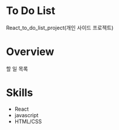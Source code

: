 # To Do List
React_to_do_list_project(개인 사이드 프로젝트)

# Overview
할 일 목록

# Skills
* React
* javascript
* HTML/CSS


